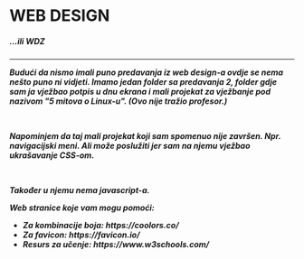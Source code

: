 <h1>WEB DESIGN</h1>
<h5>...ili WDZ<h5>
<hr>
<p>Budući da nismo imali puno predavanja iz web design-a ovdje se nema nešto puno ni vidjeti. Imamo jedan folder sa predavanja 2, folder gdje sam ja vježbao potpis u dnu ekrana i mali projekat za vježbanje pod nazivom "5 mitova o Linux-u". (Ovo nije tražio profesor.)</p>
<br />
<p>Napominjem da taj mali projekat koji sam spomenuo nije završen. Npr. navigacijski meni. Ali može poslužiti jer sam na njemu vježbao ukrašavanje CSS-om.</p>
<br />
<p>Također u njemu nema javascript-a.</p>
<p>Web stranice koje vam mogu pomoći: </p>
<ul>
<li>Za kombinacije boja: https://coolors.co/</li>
<li>Za favicon: https://favicon.io/</li>
<li>Resurs za učenje: https://www.w3schools.com/</li>
</ul>
